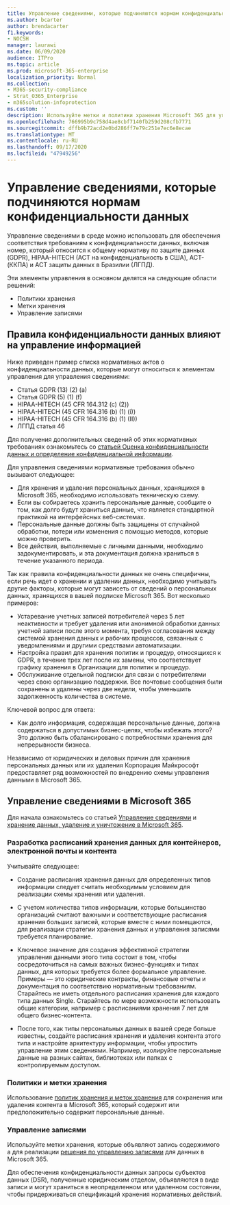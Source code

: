 ```yaml
---
title: Управление сведениями, которые подчиняются нормам конфиденциальности данных
ms.author: bcarter
author: brendacarter
f1.keywords:
- NOCSH
manager: laurawi
ms.date: 06/09/2020
audience: ITPro
ms.topic: article
ms.prod: microsoft-365-enterprise
localization_priority: Normal
ms.collection:
- M365-security-compliance
- Strat_O365_Enterprise
- m365solution-infoprotection
ms.custom: ''
description: Используйте метки и политики хранения Microsoft 365 для управления личными данными в среде Microsoft 365.
ms.openlocfilehash: 766995b9c758d4ae8cbf7140fb259d208cfb7771
ms.sourcegitcommit: dffb9b72acd2e0bd286ff7e79c251e7ec6e8ecae
ms.translationtype: MT
ms.contentlocale: ru-RU
ms.lasthandoff: 09/17/2020
ms.locfileid: "47949256"
---
```

# <a name="govern-information-subject-to-data-privacy-regulation"></a>Управление сведениями, которые подчиняются нормам конфиденциальности данных

Управление сведениями в среде можно использовать для обеспечения соответствия требованиям к конфиденциальности данных, включая номер, который относится к общему нормативу по защите данных (GDPR), HIPAA-HITECH (ACT на конфиденциальность в США), ACT-(ККПА) и ACT защиты данных в Бразилии (ЛГПД). 

Эти элементы управления в основном делятся на следующие области решений:

- Политики хранения
- Метки хранения
- Управление записями

## <a name="data-privacy-regulations-impacting-information-governance-controls"></a>Правила конфиденциальности данных влияют на управление информацией

Ниже приведен пример списка нормативных актов о конфиденциальности данных, которые могут относиться к элементам управления для управления сведениями:

- Статья GDPR (13) (2) (a)
- Статья GDPR (5) (1) (f)
- HIPAA-HITECH (45 CFR 164.312 (c) (2))
- HIPAA-HITECH (45 CFR 164.316 (b) (1) (i))
- HIPAA-HITECH (45 CFR 164.316 (b) (1) (II))
- ЛГПД статья 46

Для получения дополнительных сведений об этих нормативных требованиях ознакомьтесь со [статьей Оценка конфиденциальности данных и определение конфиденциальной информации](information-protection-deploy-assess.md).

Для управления сведениями нормативные требования обычно вызывают следующее:

- Для хранения и удаления персональных данных, хранящихся в Microsoft 365, необходимо использовать техническую схему.
- Если вы собираетесь хранить персональные данные, сообщите о том, как долго будут храниться данные, что является стандартной практикой на интерфейсных веб-системах.
- Персональные данные должны быть защищены от случайной обработки, потери или изменения с помощью методов, которые можно проверить.
- Все действия, выполняемые с личными данными, необходимо задокументировать, и эта документация должна храниться в течение указанного периода.

Так как правила конфиденциальности данных не очень специфичны, если речь идет о хранении и удалении данных, необходимо учитывать другие факторы, которые могут зависеть от сведений о персональных данных, хранящихся в вашей подписке Microsoft 365. Вот несколько примеров:

- Устаревание учетных записей потребителей через 5 лет неактивности и требует удаления или анонимной обработки данных учетной записи после этого момента, требуя согласования между системой хранения данных и рабочих процессов, связанных с уведомлениями и другими средствами автоматизации.
- Настройка правил для хранения политик и процедур, относящихся к GDPR, в течение трех лет после их замены, что соответствует графику хранения в Организации для политик и процедур.
- Обслуживание отдельной подписки для связи с потребителями через свою организацию поддержки. Все почтовые сообщения были сохранены и удалены через две недели, чтобы уменьшить задолженность количества в системе.

Ключевой вопрос для ответа: 

- Как долго информация, содержащая персональные данные, должна содержаться в допустимых бизнес-целях, чтобы избежать этого? Это должно быть сбалансировано с потребностями хранения для непрерывности бизнеса.

Независимо от юридических и деловых причин для хранения персональных данных или их удаления Корпорация Майкрософт предоставляет ряд возможностей по внедрению схемы управления данными в Microsoft 365.

## <a name="managing-information-governance-in-microsoft-365"></a>Управление сведениями в Microsoft 365

Для начала ознакомьтесь со статьей [Управление сведениями](../compliance/manage-information-governance.md) и [хранение данных, удаление и уничтожение в Microsoft 365](https://docs.microsoft.com/office365/Enterprise/office-365-data-retention-deletion-and-destruction-overview).

### <a name="develop-data-retention-schedules-for-containers-email-and-content"></a>Разработка расписаний хранения данных для контейнеров, электронной почты и контента

Учитывайте следующее:

- Создание расписания хранения данных для определенных типов информации следует считать необходимым условием для реализации схемы хранения или удаления.

- С учетом количества типов информации, которые большинство организаций считают важными и соответствующие расписания хранения больших записей, которые вместе с ними помещаются, для реализации стратегии хранения данных и управления записями требуется планирование. 

- Ключевое значение для создания эффективной стратегии управления данными этого типа состоит в том, чтобы сосредоточиться на самых важных бизнес-функциях и типах данных, для которых требуется более формальное управление. Примеры — это юридические контракты, финансовые отчеты и документация по соответствию нормативным требованиям. Старайтесь не иметь отдельного расписания хранения для каждого типа данных Single. Старайтесь по мере возможности использовать общие категории, например с расписаниями хранения 7 лет для общего бизнес-контента.

- После того, как типы персональных данных в вашей среде больше известны, создайте расписания хранения и удаления контента этого типа и настройте архитектуру информации, чтобы упростить управление этим сведениями. Например, изолируйте персональные данные на разных сайтах, библиотеках или папках с контролируемым доступом.

### <a name="retention-policies-and-retention-labels"></a>Политики и метки хранения

Использование [политик хранения и меток хранения](../compliance/retention.md) для сохранения или удаления контента в Microsoft 365, который содержит или предположительно содержит персональные данные.

### <a name="records-management"></a>Управление записями

Используйте метки хранения, которые объявляют запись содержимого a для реализации [решения по управлению записями](../compliance/records-management.md) для данных в Microsoft 365.

Для обеспечения конфиденциальности данных запросы субъектов данных (DSR), полученные юридическим отделом, объявляются в виде записи и могут храниться в неопределенном или удаленном состоянии, чтобы придерживаться спецификаций хранения нормативных действий.

